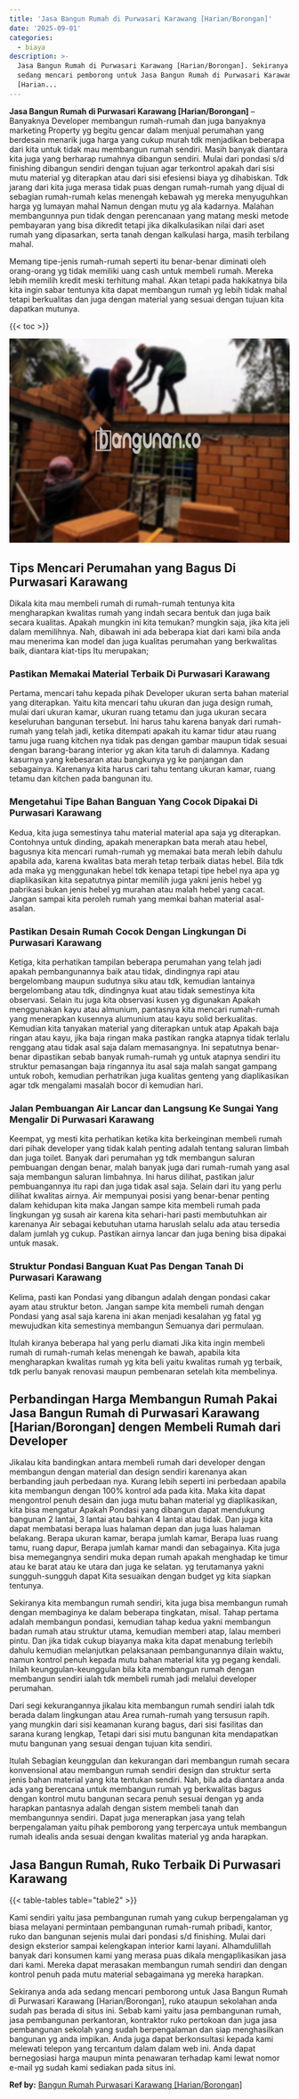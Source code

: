 ```yaml
---
title: 'Jasa Bangun Rumah di Purwasari Karawang [Harian/Borongan]'
date: '2025-09-01'
categories:
  - biaya
description: >-
  Jasa Bangun Rumah di Purwasari Karawang [Harian/Borongan]. Sekiranya anda ada
  sedang mencari pemborong untuk Jasa Bangun Rumah di Purwasari Karawang
  [Harian...
---
```


**Jasa Bangun Rumah di Purwasari Karawang \[Harian/Borongan\]** – Banyaknya Developer membangun rumah-rumah dan juga banyaknya marketing Property yg begitu gencar dalam menjual perumahan yang berdesain menarik juga harga yang cukup murah tdk menjadikan beberapa dari kita untuk tidak mau membangun rumah sendiri. Masih banyak diantara kita juga yang berharap rumahnya dibangun sendiri. Mulai dari pondasi s/d finishing dibangun sendiri dengan tujuan agar terkontrol apakah dari sisi mutu material yg diterapkan atau dari sisi efesiensi biaya yg dihabiskan. Tdk jarang dari kita juga merasa tidak puas dengan rumah-rumah yang dijual di sebagian rumah-rumah kelas menengah kebawah yg mereka menyuguhkan harga yg lumayan mahal Namun dengan mutu yg ala kadarnya. Malahan membangunnya pun tidak dengan perencanaan yang matang meski metode pembayaran yang bisa dikredit tetapi jika dikalkulasikan nilai dari aset rumah yang dipasarkan, serta tanah dengan kalkulasi harga, masih terbilang mahal.

Memang tipe-jenis rumah-rumah seperti itu benar-benar diminati oleh orang-orang yg tidak memiliki uang cash untuk membeli rumah. Mereka lebih memilih kredit meski terhitung mahal. Akan tetapi pada hakikatnya bila kita ingin sabar tentunya kita dapat membangun rumah yg lebih tidak mahal tetapi berkualitas dan juga dengan material yang sesuai dengan tujuan kita dapatkan mutunya.

{{< toc >}}

![Jasa Bangun Rumah di Purwasari Karawang [Harian/Borongan]](/images/borong-bangunan-19.png)

## Tips Mencari Perumahan yang Bagus Di Purwasari Karawang

Dikala kita mau membeli rumah di rumah-rumah tentunya kita mengharapkan kwalitas rumah yang indah secara bentuk dan juga baik secara kualitas. Apakah mungkin ini kita temukan? mungkin saja, jika kita jeli dalam memilihnya. Nah, dibawah ini ada beberapa kiat dari kami bila anda mau menerima kan model dan juga kualitas perumahan yang berkwalitas baik, diantara kiat-tips Itu merupakan;

### Pastikan Memakai Material Terbaik Di Purwasari Karawang

Pertama, mencari tahu kepada pihak Developer ukuran serta bahan material yang diterapkan. Yaitu kita mencari tahu ukuran dan juga design rumah, mulai dari ukuran kamar, ukuran ruang tetamu dan juga ukuran secara keseluruhan bangunan tersebut. Ini harus tahu karena banyak dari rumah-rumah yang telah jadi, ketika ditempati apakah itu kamar tidur atau ruang tamu juga ruang kitchen nya tidak pas dengan gambar maupun tidak sesuai dengan barang-barang interior yg akan kita taruh di dalamnya. Kadang kasurnya yang kebesaran atau bangkunya yg ke panjangan dan sebagainya. Karenanya kita harus cari tahu tentang ukuran kamar, ruang tetamu dan kitchen pada bangunan itu.

### Mengetahui Tipe Bahan Banguan Yang Cocok Dipakai Di Purwasari Karawang

Kedua, kita juga semestinya tahu material material apa saja yg diterapkan. Contohnya untuk dinding, apakah menerapkan bata merah atau hebel, bagusnya kita mencari rumah-rumah yg memakai bata merah lebih dahulu apabila ada, karena kwalitas bata merah tetap terbaik diatas hebel. Bila tdk ada maka yg menggunakan hebel tdk kenapa tetapi tipe hebel nya apa yg diaplikasikan kita sepatutnya pintar memilih juga yakni jenis hebel yg pabrikasi bukan jenis hebel yg murahan atau malah hebel yang cacat. Jangan sampai kita peroleh rumah yang memkai bahan material asal-asalan.

### Pastikan Desain Rumah Cocok Dengan Lingkungan Di Purwasari Karawang

Ketiga, kita perhatikan tampilan beberapa perumahan yang telah jadi apakah pembangunannya baik atau tidak, dindingnya rapi atau bergelombang maupun sudutnya siku atau tdk, kemudian lantainya bergelombang atau tdk, dindingnya kuat atau tidak semestinya kita observasi. Selain itu juga kita observasi kusen yg digunakan Apakah menggunakan kayu atau almunium, pantasnya kita mencari rumah-rumah yang menerapkan kusennya alumunium atau kayu solid berkualitas. Kemudian kita tanyakan material yang diterapkan untuk atap Apakah baja ringan atau kayu, jika baja ringan maka pastikan rangka atapnya tidak terlalu renggang atau tidak asal saja dalam memasangnya. Ini sepatutnya benar-benar dipastikan sebab banyak rumah-rumah yg untuk atapnya sendiri itu struktur pemasangan baja ringannya itu asal saja malah sangat gampang untuk roboh, kemudian perhatrikan juga kualitas genteng yang diaplikasikan agar tdk mengalami masalah bocor di kemudian hari.

### Jalan Pembuangan Air Lancar dan Langsung Ke Sungai Yang Mengalir Di Purwasari Karawang

Keempat, yg mesti kita perhatikan ketika kita berkeinginan membeli rumah dari pihak developer yang tidak kalah penting adalah tentang saluran limbah dan juga toilet. Banyak dari perumahan yg tdk membangun saluran pembuangan dengan benar, malah banyak juga dari rumah-rumah yang asal saja membangun saluran limbahnya. Ini harus dilihat, pastikan jalur pembuangannya itu rapi dan juga tidak asal saja. Selain dari itu yang perlu dilihat kwalitas airnya. Air mempunyai posisi yang benar-benar penting dalam kehidupan kita maka Jangan sampe kita membeli rumah pada lingkungan yg susah air karena kita sehari-hari pasti membutuhkan air karenanya Air sebagai kebutuhan utama haruslah selalu ada atau tersedia dalam jumlah yg cukup. Pastikan airnya lancar dan juga bening bisa dipakai untuk masak.

### Struktur Pondasi Banguan Kuat Pas Dengan Tanah Di Purwasari Karawang

Kelima, pasti kan Pondasi yang dibangun adalah dengan pondasi cakar ayam atau struktur beton. Jangan sampe kita membeli rumah dengan Pondasi yang asal saja karena ini akan menjadi kesalahan yg fatal yg mewujudkan kita semestinya membangun Semuanya dari permulaan.

Itulah kiranya beberapa hal yang perlu diamati Jika kita ingin membeli rumah di rumah-rumah kelas menengah ke bawah, apabila kita mengharapkan kwalitas rumah yg kita beli yaitu kwalitas rumah yg terbaik, tdk perlu banyak renovasi maupun pembenaran setelah kita membelinya.

## Perbandingan Harga Membangun Rumah Pakai Jasa Bangun Rumah di Purwasari Karawang \[Harian/Borongan\] dengen Membeli Rumah dari Developer

Jikalau kita bandingkan antara membeli rumah dari developer dengan membangun dengan material dan design sendiri karenanya akan berbanding jauh perbedaan nya. Kurang lebih seperti ini perbedaan apabila kita membangun dengan 100% kontrol ada pada kita. Maka kita dapat mengontrol penuh desain dan juga mutu bahan material yg diaplikasikan, kita bisa mengatur Apakah Pondasi yang dibangun dapat mendukung bangunan 2 lantai, 3 lantai atau bahkan 4 lantai atau tidak. Dan juga kita dapat membatasi berapa luas halaman depan dan juga luas halaman belakang. Berapa ukuran kamar, berapa jumlah kamar, Berapa luas ruang tamu, ruang dapur, Berapa jumlah kamar mandi dan sebagainya. Kita juga bisa memegangnya sendiri muka depan rumah apakah menghadap ke timur atau ke barat atau ke utara dan juga ke selatan. yg terutamanya yakni sungguh-sungguh dapat Kita sesuaikan dengan budget yg kita siapkan tentunya.

Sekiranya kita membangun rumah sendiri, kita juga bisa membangun rumah dengan membaginya ke dalam beberapa tingkatan, misal. Tahap pertama adalah membangun pondasi, kemudian tahap kedua yakni membangun badan rumah atau struktur utama, kemudian memberi atap, lalau memberi pintu. Dan jika tidak cukup biayanya maka kita dapat menabung terlebih dahulu kemudian melanjutkan pelaksanaan pembangunannya dilain waktu, namun kontrol penuh kepada mutu bahan material kita yg pegang kendali. Inilah keunggulan-keunggulan bila kita membangun rumah dengan membangun sendiri ialah tdk membeli rumah jadi melalui developer perumahan.

Dari segi kekurangannya jikalau kita membangun rumah sendiri ialah tdk berada dalam lingkungan atau Area rumah-rumah yang tersusun rapih. yang mungkin dari sisi keamanan kurang bagus, dari sisi fasilitas dan sarana kurang lengkap, Tetapi dari sisi mutu bangunan kita mendapatkan mutu bangunan yang sesuai dengan tujuan kita sendiri.

Itulah Sebagian keunggulan dan kekurangan dari membangun rumah secara konvensional atau membangun rumah sendiri design dan struktur serta jenis bahan material yang kita tentukan sendiri. Nah, bila ada diantara anda ada yang berencana untuk membangun rumah yg berkwalitas bagus dengan kontrol mutu bangunan secara penuh sesuai dengan yg anda harapkan pantasnya adalah dengan sistem membeli tanah dan membangunnya sendiri. Dapat juga menerapkan jasa yang telah berpengalaman yaitu pihak pemborong yang terpercaya untuk membangun rumah idealis anda sesuai dengan kwalitas material yg anda harapkan.

## Jasa Bangun Rumah, Ruko Terbaik Di Purwasari Karawang

{{< table-tables table="table2" >}}

Kami sendiri yaitu jasa pembangunan rumah yang cukup berpengalaman yg biasa melayani permintaan pembangunan rumah-rumah pribadi, kantor, ruko dan bangunan sejenis mulai dari pondasi s/d finishing. Mulai dari design eksterior sampai kelengkapan interior kami layani. Alhamdulillah banyak dari konsumen kami yang merasa puas dikala mengaplikasikan jasa dari kami. Mereka dapat merasakan membangun rumah sendiri dan dengan kontrol penuh pada mutu material sebagaimana yg mereka harapkan.

Sekiranya anda ada sedang mencari pemborong untuk Jasa Bangun Rumah di Purwasari Karawang \[Harian/Borongan\], ruko ataupun sekolahan anda sudah pas berada di situs ini. Sebab kami yaitu jasa pembangunan rumah, jasa pembangunan perkantoran, kontraktor ruko pertokoan dan juga jasa pembangunan sekolah yang sudah berpengalaman dan siap menghasilkan bangunan yg anda impikan. Anda juga dapat berkonsultasi kepada kami melewati telepon yang tercantum dalam dalam web ini. Anda dapat bernegosiasi harga maupun minta penawaran terhadap kami lewat nomor e-mail yg sudah kami sediakan pada situs ini.

**Ref by:** [Bangun Rumah Purwasari Karawang [Harian/Borongan]](https://id.wikipedia.org/wiki/Bangun)
